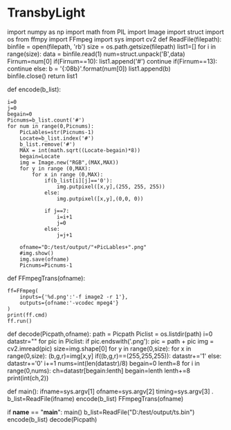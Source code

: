 # TransbyLight

import numpy as np
import math
from PIL import Image
import struct
import os
from ffmpy import FFmpeg
import sys
import cv2
def ReadFile(filepath):
    binfile = open(filepath, 'rb')
    size = os.path.getsize(filepath)
    list1=[]
    for i in range(size):
        data = binfile.read(1)
        num=struct.unpack('B',data)
        Firnum=num[0]
        if(Firnum==10):
            list1.append('#')
            continue
        if(Firnum==13):
            continue
        else:
            b = '{:08b}'.format(num[0])
            list1.append(b)    
    binfile.close()
    return list1

def encode(b_list):

    i=0
    j=0
    begain=0
    Picnums=b_list.count('#')
    for num in range(0,Picnums):
        PicLables=str(Picnums-1)
        Locate=b_list.index('#')
        b_list.remove('#')
        MAX = int(math.sqrt((Locate-begain)*8))
        begain=Locate
        img = Image.new("RGB",(MAX,MAX))
        for y in range (0,MAX):
            for x in range (0,MAX):
                if(b_list[i][j]=='0'):
                    img.putpixel([x,y],(255, 255, 255))
                else:
                    img.putpixel([x,y],(0,0, 0))
                      
                if j==7:
                    i=i+1
                    j=0
                else:
                    j=j+1

        ofname="D:/test/output/"+PicLables+".png"
        #img.show()
        img.save(ofname)
        Picnums=Picnums-1
def FFmpegTrans(ofname):

    ff=FFmpeg(
        inputs={'%d.png':'-f image2 -r 1'},
        outputs={ofname:'-vcodec mpeg4'}
    )
    print(ff.cmd)
    ff.run()
def decode(Picpath,ofname):
    path = Picpath
    Piclist = os.listdir(path)
    i=0
    datastr=""
    for pic in Piclist:
        if pic.endswith('.png'): 
            pic = path + pic
            img = cv2.imread(pic)
            size=img.shape[0]
            for y in range(0,size):
                for x in range(0,size):
                    (b,g,r)=img[x,y]
                    if((b,g,r)==(255,255,255)):
                        datastr+='1'
                    else:
                        datastr+='0'
                    i+=1
            nums=int(len(datastr)/8)
            begain=0
            lenth=8
            for i in range(0,nums):
                ch=datastr[begain:lenth]
                begain=lenth
                lenth+=8
                print(int(ch,2))            

def main():
    ifname=sys.argv[1]
    ofname=sys.argv[2]
    timing=sys.argv[3]
  .  b_list=ReadFile(ifname)
    encode(b_list)
    FFmpegTrans(ofname)

if __name__ == "__main__":
    main()
b_list=ReadFile("D:/test/output/ts.bin")
encode(b_list)
decode(Picpath)
